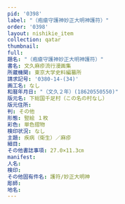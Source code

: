 ```yaml
---
pid: '0398'
label: "（疱瘡守護神妙正大明神護符）"
order: '0398'
layout: nishikie_item
collection: qatar
thumbnail: 
full: 
題名: "（疱瘡守護神妙正大明神護符）"
書名: 文久麻疹流行漫画集
所蔵機関: 東京大学史料編纂所
請求記号: '0380-14-(34)'
画工名: なし
和暦年月日: "（文久２年）(18620550550)"
版元名: 下総国千足村（この名の村なし）
版元住所: 
判: その他
形態: 竪絵 １枚
彩色: 単色摺物
検印状況: なし
主題: 疾病（衛生）／麻疹
細目: 
その他書誌事項: 27.0×11.3㎝
manifest: 
人名: 
検印: 
その他固有件名: 護符/妙正大明神
彫師: 
地名: 
---
```

